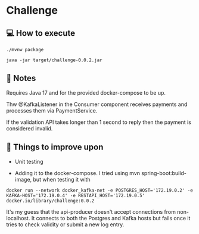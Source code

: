 # Challenge

## :computer: How to execute
``./mvnw package``

``java -jar target/challenge-0.0.2.jar``
## :memo: Notes

Requires Java 17 and for the provided docker-compose to be up.

Thw @KafkaListener in the Consumer component receives payments and processes them via PaymentService.

If the validation API takes longer than 1 second to reply then the payment is considered invalid.

## :pushpin: Things to improve upon

- Unit testing

- Adding it to the docker-compose. I tried using mvn spring-boot:build-image, but when testing it with

``docker run --network docker_kafka-net -e POSTGRES_HOST='172.19.0.2' -e KAFKA-HOST='172.19.0.4' -e RESTAPI_HOST='172.19.0.5' docker.io/library/challenge:0.0.2``

It's my guess that the api-producer doesn't accept connections from non-localhost. It connects to both the Postgres and Kafka hosts but fails once it tries to check validity or submit a new log entry.
